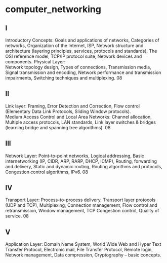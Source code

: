 # computer_networking
## I
Introductory Concepts:  Goals and applications of networks, Categories of networks, 
Organization of the Internet, ISP, Network structure and architecture (layering principles, services, 
protocols and standards), The OSI reference model, TCP/IP protocol suite, Network devices and 
components. 
Physical Layer:  
Network topology design, Types of connections, Transmission media, Signal transmission and 
encoding, Network performance and transmission impairments, Switching techniques and 
multiplexing. 
08 
## II 
Link layer: Framing, Error Detection and Correction, Flow control (Elementary Data Link 
Protocols, Sliding Window protocols).  
Medium Access Control and Local Area Networks: Channel allocation, Multiple access protocols, 
LAN standards, Link layer switches & bridges (learning bridge and spanning tree algorithms). 
08 
## III 
Network Layer: Point-to-point networks, Logical addressing, Basic internetworking (IP, CIDR, 
ARP, RARP, DHCP, ICMP), Routing, forwarding and delivery, Static and dynamic routing, 
Routing algorithms and protocols, Congestion control algorithms, IPv6. 
08 
## IV 
Transport Layer:  Process-to-process delivery, Transport layer protocols (UDP and TCP), 
Multiplexing, Connection management, Flow control and retransmission, Window management, 
TCP Congestion control, Quality of service. 
08 
## V 
Application Layer:  Domain Name System, World Wide Web and Hyper Text Transfer Protocol, 
Electronic mail, File Transfer Protocol, Remote login, Network management, Data compression, 
Cryptography – basic concepts. 
